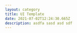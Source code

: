 ```yaml
---
layout: category
title: UI Template
date: 2021-07-02T12:24:30.665Z
description: asdfa sasd asd sdf
---
```


